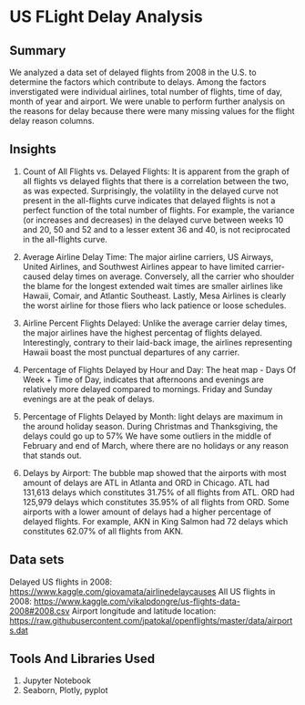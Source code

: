 # US FLight Delay Analysis
## Summary 
We analyzed a data set of delayed flights from 2008 in the U.S. to determine the factors which contribute to delays. Among the factors inverstigated were individual airlines, total number of flights, time of day, month of year and airport. We were unable to perform further analysis on the reasons for delay because there were many missing values for the flight delay reason columns. 

## Insights

1. Count of All Flights vs. Delayed Flights: It is apparent from the graph of all flights vs delayed flights that there is a correlation between the two, as was expected. Surprisingly, the volatility in the delayed curve not present in the all-flights curve indicates that delayed flights is not a perfect function of the total number of flights. For example, the variance (or increases and decreases) in the delayed curve between weeks 10 and 20, 50 and 52 and to a lesser extent 36 and 40, is not reciprocated in the all-flights curve.

2. Average Airline Delay Time: The major airline carriers, US Airways, United Airlines, and Southwest Airlines appear to have limited carrier-caused delay times on average. Conversely, all the carrier who shoulder the blame for the longest extended wait times are smaller airlines like Hawaii, Comair, and Atlantic Southeast. Lastly, Mesa Airlines is clearly the worst airline for those fliers who lack patience or loose schedules.

3.  Airline Percent Flights Delayed: Unlike the average carrier delay times, the major airlines have the highest percentag of flights delayed. Interestingly, contrary to their laid-back image, the airlines representing Hawaii boast the most punctual departures of any carrier.

4.  Percentage of Flights Delayed by Hour and Day: The heat map - Days Of Week + Time of Day, indicates that afternoons and evenings are relatively more delayed compared to mornings. Friday and Sunday evenings are at the peak of delays.

5. Percentage of Flights Delayed by Month: light delays are maximum in the around holiday season. During Christmas and Thanksgiving, the delays could go up to 57%
We have some outliers in the middle of February and end of March, where there are no holidays or any reason that stands out.

4. Delays by Airport: The bubble map showed that the airports with most amount of delays are ATL in Atlanta and ORD in Chicago. ATL had 131,613 delays which constitutes 31.75% of all flights from ATL. ORD had 125,979 delays which constitutes 35.95% of all flights from ORD. Some airports with a lower amount of delays had a higher percentage of delayed flights. For example, AKN in King Salmon had 72 delays which constitutes 62.07% of all flights from AKN.



## Data sets
Delayed US flights in 2008: https://www.kaggle.com/giovamata/airlinedelaycauses
All US flights in 2008:  https://www.kaggle.com/vikalpdongre/us-flights-data-2008#2008.csv
Airport longitude and latitude location: https://raw.githubusercontent.com/jpatokal/openflights/master/data/airports.dat

## Tools And Libraries Used
1. Jupyter Notebook
2. Seaborn, Plotly, pyplot
